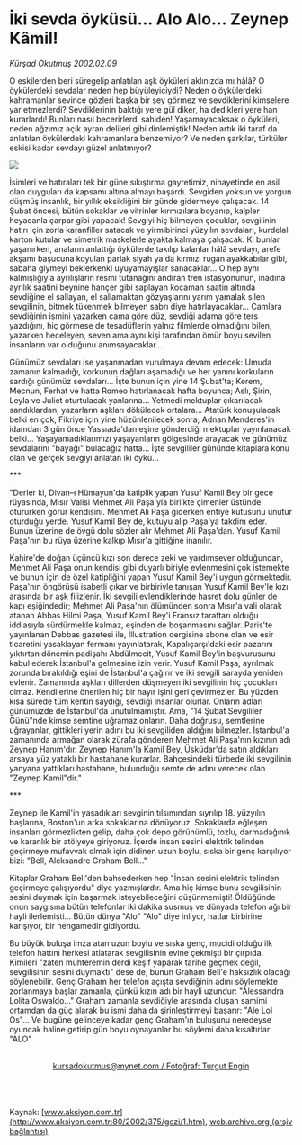 # İki sevda öyküsü... Alo Alo... Zeynep Kâmil!

*Kürşad Okutmuş 2002.02.09*

<div>
 <p class="spot">
  O eskilerden beri süregelip anlatılan aşk öyküleri aklınızda mı hâlâ? O öykülerdeki sevdalar neden hep büyüleyiciydi? Neden o öykülerdeki kahramanlar sevince gözleri başka bir şey görmez ve sevdiklerini kimselere yar etmezlerdi? Sevdiklerinin baktığı yere gül diker, ha dedikleri yere han kurarlardı! Bunları nasıl becerirlerdi sahiden! Yaşamayacaksak o öyküleri, neden ağzımız açık ayran delileri gibi dinlemiştik! Neden artık iki taraf da anlatılan öykülerdeki kahramanlara benzemiyor? Ve neden şarkılar, türküler eskisi kadar sevdayı güzel anlatmıyor?
 </p>
 <p class="metin">
 </p>
 <img border="0" src="/web/20020415201517im_/http://www.aksiyon.com.tr/2002/375/resimler/alo.jpg"/>
 <p class="metin">
  İsimleri ve hatıraları tek bir güne sıkıştırma gayretimiz, nihayetinde en asil olan duyguları da kapsamı altına almayı başardı. Sevgiden yoksun ve yorgun düşmüş insanlık, bir yıllık eksikliğini bir günde gidermeye çalışacak. 14 Şubat öncesi, bütün sokaklar ve vitrinler kırmızılara boyanıp, kalpler heyacanla çarpar gibi yapacak! Sevgiyi hiç bilmeyen çocuklar, sevgilinin hatırı için zorla karanfiller satacak ve yirmibirinci yüzyılın sevdaları, kurdelalı karton kutular ve simetrik maskelerle ayakta kalmaya çalışacak. Ki bunlar yaşanırken, anaların anlattığı öykülerde takılıp kalanlar hâlâ sevdayı, arefe akşamı başucuna koyulan parlak siyah ya da kırmızı rugan ayakkabılar gibi, sabaha giymeyi beklerkenki uyuyamayışlar sanacaklar... O hep aynı kalmışlığıyla ayrılışların resmi tutanağını andıran tren istasyonunun, inadına ayrılık saatini beynine hançer gibi saplayan kocaman saatin altında sevdiğine el sallayan, el sallamaktan gözyaşlarını yarım yamalak silen sevgilinin, bitmek tükenmek bilmeyen sabrı diye hatırlayacaklar... Camlara sevdiğinin ismini yazarken cama göre düz, sevdiği adama göre ters yazdığını, hiç görmese de tesadüflerin yalnız filmlerde olmadığını bilen, yazarken heceleyen, seven ama aynı kişi tarafından ömür boyu sevilen insanların var olduğunu anımsayacaklar...
 </p>
 <p class="metin">
  Günümüz sevdaları ise yaşanmadan vurulmaya devam edecek: Umuda zamanın kalmadığı, korkunun dağları aşamadığı ve her yanını korkuların sardığı günümüz sevdaları... İşte bunun için yine 14 Şubat'ta; Kerem, Mecnun, Ferhat ve hatta Romeo hatırlanacak hafta boyunca; Aslı, Şirin, Leyla ve Juliet oturtulacak yanlarına... Yetmedi mektuplar çıkarılacak sandıklardan, yazarların aşkları dökülecek ortalara... Atatürk konuşulacak belki en çok, Fikriye için yine hüzünlenilecek sonra; Adnan Menderes'in idamdan 3 gün önce Yassıada'dan eşine gönderdiği mektuplar yayınlanacak belki... Yaşayamadıklarımızı yaşayanların gölgesinde arayacak ve günümüz sevdalarını "bayağı" bulacağız hatta... İşte sevgililer gününde kitaplara konu olan ve gerçek sevgiyi anlatan iki öykü...
 </p>
 <p class="metin">
  ***
 </p>
 <p class="metin">
  "Derler ki, Divan–ı Hümayun'da katiplik yapan Yusuf Kamil Bey bir gece rüyasında, Mısır Valisi Mehmet Ali Paşa'yla birlikte çimenler üstünde otururken görür kendisini. Mehmet Ali Paşa giderken enfiye kutusunu unutur oturduğu yerde. Yusuf Kamil Bey de, kutuyu alıp Paşa'ya takdim eder. Bunun üzerine de övgü dolu sözler alır Mehmet Ali Paşa'dan. Yusuf Kamil Paşa'nın bu rüya üzerine kalkıp Mısır'a gittiğine inanılır.
 </p>
 <p class="metin">
  Kahire'de doğan üçüncü kızı son derece zeki ve yardımsever olduğundan, Mehmet Ali Paşa onun kendisi gibi duyarlı biriyle evlenmesini çok istemekte ve bunun için de özel katipliğini yapan Yusuf Kamil Bey'i uygun görmektedir. Paşa'nın öngörüsü isabetli çıkar ve birbiriyle tanışan Yusuf Kamil Bey'le kızı arasında bir aşk filizlenir. İki sevgili evlendiklerinde hasret dolu günler de kapı eşiğindedir; Mehmet Ali Paşa'nın ölümünden sonra Mısır'a vali olarak atanan Abbas Hilmi Paşa, Yusuf Kamil Bey'i Fransız taraftarı olduğu iddiasıyla sürdürmekle kalmaz, eşinden de boşanmasını sağlar. Paris'te yayınlanan Debbas gazetesi ile, İllustration dergisine abone olan ve esir ticaretini yasaklayan fermanı yayınlatarak, Kapalıçarşı'daki esir pazarını yıktırtan dönemin padişahı Abdülmecit, Yusuf Kamil Bey'in başvurusunu kabul ederek İstanbul'a gelmesine izin verir. Yusuf Kamil Paşa, ayrılmak zorunda bırakıldığı eşini de İstanbul'a çağırır ve iki sevgili sarayda yeniden evlenir. Zamanında aşkları dillerden düşmeyen iki sevgilinin hiç çocukları olmaz. Kendilerine önerilen hiç bir hayır işini geri çevirmezler. Bu yüzden kısa sürede tüm kentin saydığı, sevdiği insanlar olurlar. Onların adları günümüzde de İstanbul'da unutulmamıştır. Ama, "14 Şubat Sevgililer Günü"nde kimse semtine uğramaz onların. Daha doğrusu, semtlerine uğrayanlar, gittikleri yerin adını bu iki sevgiliden aldığını bilmezler. İstanbul'a zamanında armağan olarak zürafa gönderen Mehmet Ali Paşa'nın kızının adı Zeynep Hanım'dır. Zeynep Hanım'la Kamil Bey, Üsküdar'da satın aldıkları arsaya yüz yataklı bir hastahane kurarlar. Bahçesindeki türbede iki sevgilinin yanyana yattıkları hastahane, bulunduğu semte de adını verecek olan "Zeynep Kamil"dir."
 </p>
 <p class="metin">
 </p>
 <p class="metin">
  ***
 </p>
 <p class="metin">
  Zeynep ile Kamil'in yaşadıkları sevginin tılsımından sıyrılıp 18. yüzyılın başlarına, Boston'un arka sokaklarına dönüyoruz. Sokaklarda eğleşen insanları görmezlikten gelip, daha çok depo görünümlü,  tozlu, darmadağınık ve karanlık bir atölyeye giriyoruz. İçerde insan sesini elektrik telinden geçirmeye mufavvak olmak için didinen uzun boylu, sıska bir genç karşılıyor bizi: "Bell, Aleksandre Graham Bell..."
 </p>
 <p class="metin">
  Kitaplar Graham Bell'den bahsederken hep "İnsan sesini elektrik telinden geçirmeye çalışıyordu" diye yazmışlardır. Ama hiç kimse bunu sevgilisinin sesini duymak için başarmak isteyebileceğini düşünmemişti!  Öldüğünde onun saygısına bütün telefonlar iki dakika susmuş ve dünyada telefon ağı bir hayli ilerlemişti... Bütün dünya "Alo" "Alo" diye inliyor, hatlar birbirine karışıyor, bir hengamedir gidiyordu.
 </p>
 <p class="metin">
  Bu büyük buluşa imza atan uzun boylu ve sıska genç, mucidi olduğu ilk telefon hattını herkesi atlatarak sevgilisinin evine çekmişti bir çırpıda. Kimileri "zaten muhteremin derdi keşif yaparak tarihe geçmek değil, sevgilisinin sesini duymaktı" dese de, bunun Graham Bell'e haksızlık olacağı söylenebilir. Genç Graham her telefon açışta sevdiğinin adını söylemekte zorlanmaya başlar zamanla, çünkü kızın adı bir hayli uzundur: "Alessandra Lolita Oswaldo..." Graham zamanla sevdiğiyle arasında oluşan samimi ortamdan da güç alarak bu ismi daha da şirinleştirmeyi başarır: "Ale Lol Os"... Ve bugüne gelinceye kadar genç Graham'ın buluşunu neredeyse oyuncak haline getirip gün boyu oynayanlar bu söylemi daha kısaltırlar: "ALO"
 </p>
 <br/>
 <center>
  <a class="anaorta" href="http://web.archive.org/web/20020415201517/mailto:kursadokutmus@mynet.com  /  Fotoğraf: Turgut Engin">
   kursadokutmus@mynet.com  /  Fotoğraf: Turgut Engin
  </a>
 </center>
 <br/>
 <br/>
 <br/>
</div>

Kaynak: [www.aksiyon.com.tr](http://www.aksiyon.com.tr:80/2002/375/gezi/1.htm), [web.archive.org (arşiv bağlantısı)](http://web.archive.org/web/20020415201517/http://www.aksiyon.com.tr:80/2002/375/gezi/1.htm)
